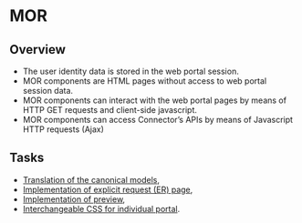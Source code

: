 # MOR

## Overview

- The user identity data is stored in the web portal session.
- MOR components are HTML pages without access to web portal session data.
- MOR components can interact with the web portal pages by means of HTTP GET requests and client-side javascript.
- MOR components can access Connector’s APIs by means of Javascript HTTP requests (Ajax)

## Tasks

- [Translation of the canonical models](#1),
- [Implementation of explicit request (ER) page](#2),
- [Implementation of preview](#3),
- [Interchangeable CSS for individual portal](#4).